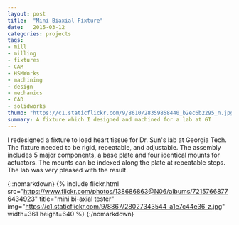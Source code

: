 ```yaml
---
layout: post
title:  "Mini Biaxial Fixture"
date:   2015-03-12
categories: projects
tags:
- mill
- milling
- fixtures
- CAM
- HSMWorks
- machining
- design
- mechanics
- CAD
- solidworks
thumb: "https://c1.staticflickr.com/9/8610/28359858440_b2ec6b2295_n.jpg"
summary: A fixture which I designed and machined for a lab at GT
---
```

I redesigned a fixture to load heart tissue for Dr. Sun's lab at Georgia Tech. The fixture needed to be rigid, repeatable, and adjustable. The assembly includes 5 major components, a base plate and four identical mounts for actuators. The mounts can be indexed along the plate at repeatable steps. The lab was very pleased with the result.

{::nomarkdown}
{% include flickr.html 
    src="https://www.flickr.com/photos/138686863@N06/albums/72157668776434923" 
    title="mini bi-axial tester"
    img="https://c1.staticflickr.com/9/8867/28027343544_a1e7c44e36_z.jpg" 
    width=361 
    height=640 
    %} 
{:/nomarkdown}